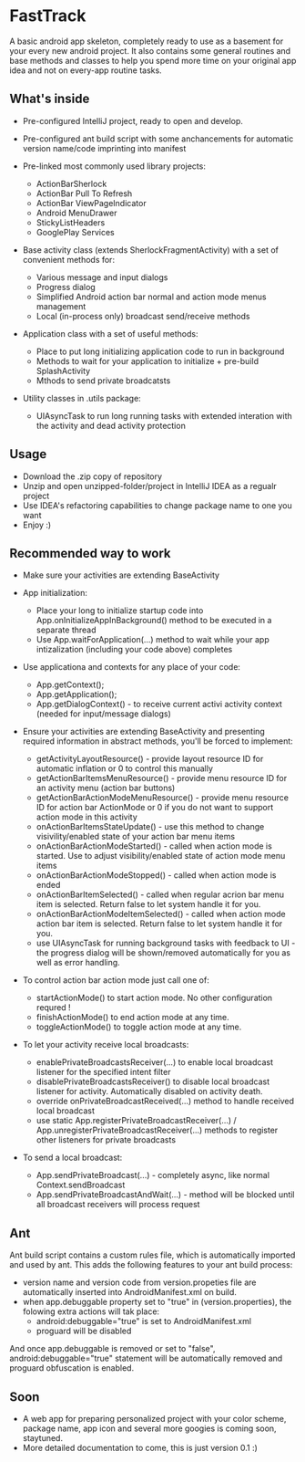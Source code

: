 FastTrack
=========

A basic android app skeleton, completely ready to use as a basement for your every new android project. 
It also contains some general routines and base methods and classes to help you spend more time on your original
app idea and not on every-app routine tasks.

What's inside
-------------

- Pre-configured IntelliJ project, ready to open and develop.
- Pre-configured ant build script with some anchancements for automatic version name/code imprinting into manifest
- Pre-linked most commonly used library projects: 
  - ActionBarSherlock
  - ActionBar Pull To Refresh
  - ActionBar ViewPageIndicator
  - Android MenuDrawer
  - StickyListHeaders
  - GooglePlay Services

- Base activity class (extends SherlockFragmentActivity) with a set of convenient methods for:
  - Various message and input dialogs
  - Progress dialog
  - Simplified Android action bar normal and action mode menus management
  - Local (in-process only) broadcast send/receive methods

- Application class with a set of useful methods:
  - Place to put long initializing application code to run in background
  - Methods to wait for your application to initialize + pre-build SplashActivity
  - Mthods to send private broadcatsts
  
- Utility classes in .utils package:
  - UIAsyncTask to run long running tasks with extended interation with the activity and dead activity protection


Usage
-----

- Download the .zip copy of repository
- Unzip and open unzipped-folder/project in IntelliJ IDEA as a regualr project
- Use IDEA's refactoring capabilities to change package name to one you want
- Enjoy :)

Recommended way to work
-----------------------

- Make sure your activities are extending BaseActivity

- App initialization:
  - Place your long to initialize startup code into App.onInitializeAppInBackground() method to be executed in a separate thread
  - Use App.waitForApplication(...) method to wait while your app intizalization (including your code above) completes
  
- Use applicationa and contexts for any place of your code:
  - App.getContext();
  - App.getApplication();
  - App.getDialogContext() - to receive current activi activity context (needed for input/message dialogs)
  
- Ensure your activities are extending BaseActivity and presenting required information in abstract methods, you'll be forced to implement:
  - getActivityLayoutResource() - provide layout resource ID for automatic inflation or 0 to control this manually
  - getActionBarItemsMenuResource() - provide menu resource ID for an activity menu (action bar buttons)
  - getActionBarActionModeMenuResource() - provide menu resource ID for action bar ActionMode or 0 if you do not want to support action mode in this activity
  - onActionBarItemsStateUpdate() - use this method to change visivility/enabled state of your action bar menu items
  - onActionBarActionModeStarted() - called when action mode is started. Use to adjust visibility/enabled state of action mode menu items
  - onActionBarActionModeStopped() - called when action mode is ended
  - onActionBarItemSelected() - called when regular acrion bar menu item is selected. Return false to let system handle it for you.
  - onActionBarActionModeItemSelected() - called when action mode action bar item is selected. Return false to let system handle it for you.
  - use UIAsyncTask for running background tasks with feedback to UI - the progress dialog will be shown/removed automatically for you as well as error handling.  

- To control action bar action mode just call one of:
  - startActionMode() to start action mode. No other configuration requred !
  - finishActionMode() to end action mode at any time.
  - toggleActionMode() to toggle action mode at any time.
  
- To let your activity receive local broadcasts:
  - enablePrivateBroadcastsReceiver(...) to enable local broadcast listener for the specified intent filter
  - disablePrivateBroadcastsReceiver() to disable local broadcast listener for activity. Automatically disabled on activity death.
  - override onPrivateBroadcastReceived(...) method to handle received local broadcast
  - use static App.registerPrivateBroadcastReceiver(...) / App.unregisterPrivateBroadcastReceiver(...) methods to register other listeners for private broadcasts
  
- To send a local broadcast:
  - App.sendPrivateBroadcast(...) - completely async, like normal Context.sendBroadcast
  - App.sendPrivateBroadcastAndWait(...) - method will be blocked until all broadcast receivers will process request


Ant
---

Ant build script contains a custom rules file, which is automatically imported and used by ant. This adds the following features to your ant build process:

- version name and version code from version.propeties file are automatically inserted into AndroidManifest.xml on build.
- when app.debuggable property set to "true" in (version.properties), the folowing extra actions will tak place:
  - android:debuggable="true" is set to AndroidManifest.xml
  - proguard will be disabled

And once app.debuggable is removed or set to "false", android:debuggable="true" statement will be automatically removed and proguard obfuscation is enabled.



Soon
----

- A web app for preparing personalized project with your color scheme, package name, app icon and several more googies is coming soon, staytuned.
- More detailed documentation to come, this is just version 0.1 :)


